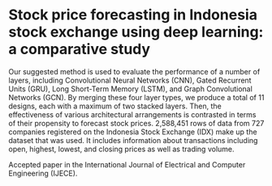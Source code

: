 # Stock price forecasting in Indonesia stock exchange using deep learning: a comparative study
Our suggested method is used to evaluate the performance of a number of layers, including Convolutional Neural Networks (CNN), Gated Recurrent Units (GRU), Long Short-Term Memory (LSTM), and Graph Convolutional Networks (GCN). By merging these four layer types, we produce a total of 11 designs, each with a maximum of two stacked layers. Then, the effectiveness of various architectural arrangements is contrasted in terms of their propensity to forecast stock prices. 2,588,451 rows of data from 727 companies registered on the Indonesia Stock Exchange (IDX) make up the dataset that was used. It includes information about transactions including open, highest, lowest, and closing prices as well as trading volume.

Accepted paper in the International Journal of Electrical and Computer Engineering (IJECE).
